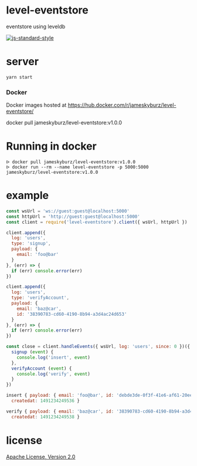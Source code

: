 # level-eventstore

eventstore using leveldb

[![js-standard-style](https://img.shields.io/badge/code_style-standard-brightgreen.svg)](https://github.com/feross/standard)

# server
```sh
yarn start
```

### Docker

Docker images hosted at https://hub.docker.com/r/jameskyburz/level-eventstore/

docker pull jameskyburz/level-eventstore:v1.0.0

# Running in docker

```
ᐅ docker pull jameskyburz/level-eventstore:v1.0.0
ᐅ docker run --rm --name level-eventstore -p 5000:5000 jameskyburz/level-eventstore:v1.0.0
```

# example

```js
const wsUrl = 'ws://guest:guest@localhost:5000'
const httpUrl = 'http://guest:guest@localhost:5000'
const client = require('level-eventstore').client({ wsUrl, httpUrl })

client.append({
  log: 'users',
  type: 'signup',
  payload: {
    email: 'foo@bar'
  }
}, (err) => {
  if (err) console.error(err)
})

client.append({
  log: 'users',
  type: 'verifyAccount',
  payload: {
    email: 'baz@car',
    id: '38390783-cd60-4190-8b94-a3d4ac24d653'
  }
}, (err) => {
  if (err) console.error(err)
})

const close = client.handleEvents({ wsUrl, log: 'users', since: 0 })({
  signup (event) {
    console.log('insert', event)
  },
  verifyAccount (event) {
    console.log('verify', event)
  }
})

insert { payload: { email: 'foo@bar', id: 'debde3de-0f3f-41e6-af61-20ee936fefa6' },
  createdat: 1491234249536 }

verify { payload: { email: 'baz@car', id: '38390783-cd60-4190-8b94-a3d4ac24d653' },
  createdat: 1491234249538 }
```

# license

[Apache License, Version 2.0](LICENSE)
